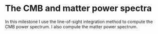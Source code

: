 # The CMB and matter power spectra

In this milestone I use the line-of-sight integration method to compute the CMB power spectrum. I also compute the matter power spectrum.

